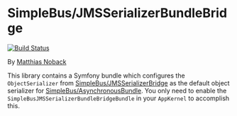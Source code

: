 # SimpleBus/JMSSerializerBundleBridge

[![Build Status](https://travis-ci.org/SimpleBus/JMSSerializerBundleBridge.svg?branch=master)](https://travis-ci.org/SimpleBus/JMSSerializerBundleBridge)

By [Matthias Noback](http://php-and-symfony.matthiasnoback.nl/)

This library contains a Symfony bundle which configures the `ObjectSerializer` from
[SimpleBus/JMSSerializerBridge](https://github.com/SimpleBus/JMSSerializerBridge) as the default object serializer for
[SimpleBus/AsynchronousBundle](https://github.com/SimpleBus/AsynchronousBundle). You only need to enable the
`SimpleBusJMSSerializerBundleBridgeBundle` in your `AppKernel` to accomplish this.
